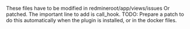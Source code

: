 These files have to be modified in redmineroot/app/views/issues
Or patched.  The important line to add is call_hook.
TODO: Prepare a patch to do this automatically when the plugin is installed, or in the docker files.

